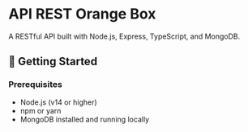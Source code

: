 # API REST Orange Box

A RESTful API built with Node.js, Express, TypeScript, and MongoDB.

## 🚀 Getting Started

### Prerequisites

- Node.js (v14 or higher)
- npm or yarn
- MongoDB installed and running locally








